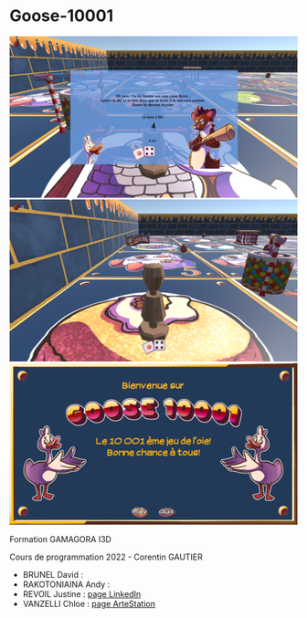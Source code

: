 # Goose-10001

![image alt >](Doc/Boss.png)
![image alt <](Doc/Game.png)
![image alt ><](Doc/StartMenu.png)

Formation GAMAGORA I3D

Cours de programmation 2022 - Corentin GAUTIER

 * BRUNEL David :
 * RAKOTONIAINA Andy :
 * REVOIL Justine : [page LinkedIn](https://www.linkedin.com/in/justinerevoil)
 * VANZELLI Chloe : [page ArteStation](https://www.artstation.com/bun-dmk)
